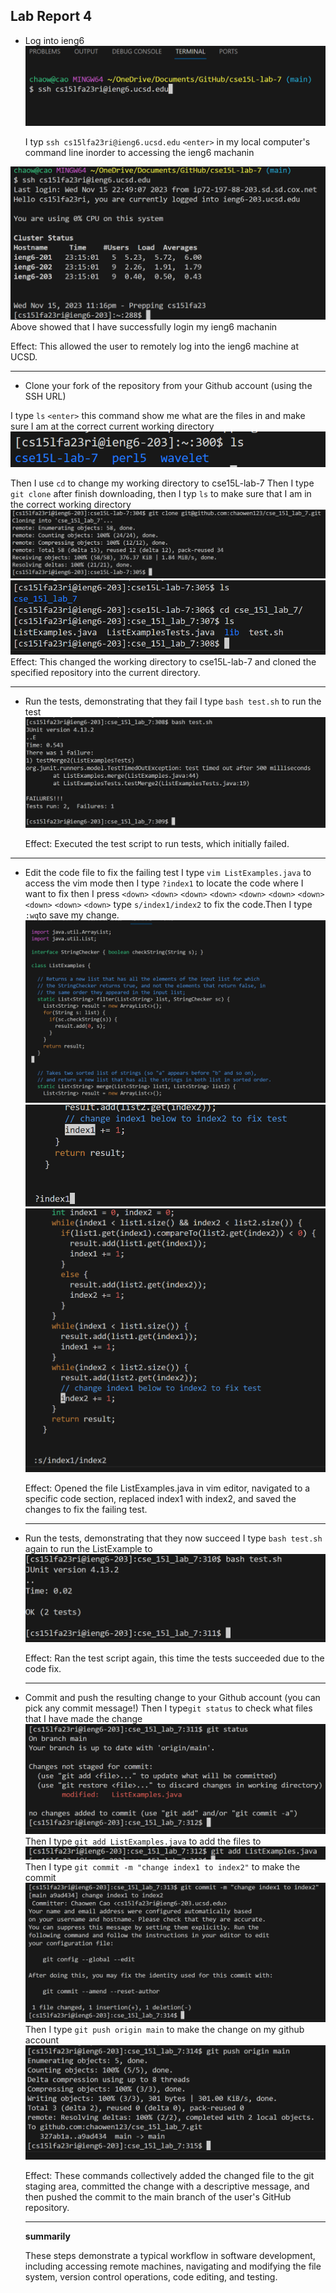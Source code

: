 ## Lab Report 4

* Log into ieng6
 ![image](cse15l_week1_report/ssh.png)

  I typ `ssh cs15lfa23ri@ieng6.ucsd.edu` `<enter>`
  in my local computer's command line inorder to accessing the ieng6 machanin

 ![image](cse15l_week1_report/indicate.png)
Above showed that I have successfully login my ieng6 machanin

Effect: This allowed the user to remotely log into the ieng6 machine at UCSD.

---

* Clone your fork of the repository from your Github account (using the SSH URL)

 I type `ls` `<enter>` this command show me what are the files in and make sure
 I am at the correct current working directory
  ![image](cse15l_week1_report/ls_make_sure.png)

 Then I use `cd` to change my working directory to cse15L-lab-7
 Then I type `git clone` after finish downloading, then 
 I typ `ls` to make sure that I am in the correct working directory
  ![image](cse15l_week1_report/gitclone.png)
  ![image](cse15l_week1_report/gitclonesucc.png)
  Effect: This changed the working directory to cse15L-lab-7 and  cloned the specified repository 
  into the current directory.

---
* Run the tests, demonstrating that they fail
  I type `bash test.sh` to run the test 
  ![image](cse15l_week1_report/bashtest.png)

  Effect: Executed the test script to run tests, which initially failed.

---
* Edit the code file to fix the failing test
  I type `vim ListExamples.java` to access the vim mode 
  then I type `?index1` to locate the code where I want to fix
  then I press `<down>` `<down>` `<down>` `<down>` `<down>` `<down>` `<down>` `<down>` `<down>` `<down>`
  type `s/index1/index2` to fix the code.Then I type `:wq`to save my change.
   ![image](cse15l_week1_report/vimmode.png)
   ![image](cse15l_week1_report/indexsearch.png)
   ![image](cse15l_week1_report/sindesx.png)

   Effect: Opened the file ListExamples.java in vim editor, navigated to a specific code section, replaced
  index1 with index2, and saved the changes to fix the failing test.

  ---
* Run the tests, demonstrating that they now succeed
    I type `bash test.sh` again to run the ListExample to
       ![image](cse15l_week1_report/testsucces.png)

  Effect: Ran the test script again, this time the tests succeeded due to the code fix.

  ---
* Commit and push the resulting change to your Github account (you can pick any commit message!)
    Then I type`git status` to check what files that I have made the change
    ![image](cse15l_week1_report/gitstatus.png)
    Then I type `git add ListExamples.java` to add the files to
    ![image](cse15l_week1_report/gitadd.png)
    Then I type `git commit -m "change index1 to index2"` to make the commit
    ![image](cse15l_week1_report/gitcommit.png)
    Then I type `git push origin main` to make the change on my github account
    ![image](cse15l_week1_report/gitpush.png)

  Effect: These commands collectively added the changed file to the git staging area, committed the
  change with a descriptive message, and then pushed the commit to the main branch of the user's
  GitHub repository.

  ---
  **summarily**
  
  These steps demonstrate a typical workflow in software development, including accessing remote machines,
  navigating and modifying the file system, version control operations, code editing, and testing.
